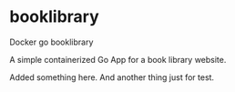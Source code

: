 # booklibrary
Docker go booklibrary

A simple containerized  Go App for a book library website.

Added something here. And another thing just for test.
